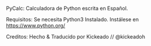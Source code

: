 PyCalc:
Calculadora de Python escrita en Español.

Requisitos:
Se necesita Python3 Instalado. Instálese en https://www.python.org/

Creditos:
Hecho & Traducido por Kickeado // @kickeadoh
